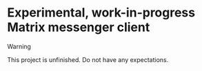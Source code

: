 # Experimental, work-in-progress Matrix messenger client

> [!WARNING]
> This project is unfinished. Do not have any expectations.